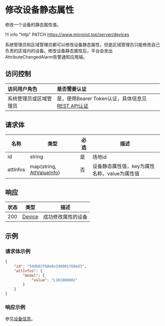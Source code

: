 # 修改设备静态属性

修改一个设备的静态属性值。

!!! info "http"
    PATCH https://www.microiot.top/server/devices

系统管理员和区域管理员都可以修改设备静态属性，但是区域管理员只能修改自己负责的区域内的设备。修改设备静态属性后，平台会发出AttributeChangedAlarm告警通知应用端。

## 访问控制

| 访问用户角色           | 是否需要认证                                 |
| :--------------------- | :------------------------------------------- |
| 系统管理员或区域管理员 | 是，使用Bearer Token认证，具体信息见[REST API认证](../api.md) |


## 请求体

| 名称     | 类型                                                         | 必选 | 描述                                         |
| -------- | ------------------------------------------------------------ | ---- | -------------------------------------------- |
| id       | string                                                       | 是   | 场地id                                       |
| attInfos | map(string, [AttValueInfo](../datatype/valueinfo.md#attvalueinfo)) | 否   | 设备静态属性值，key为属性名称，value为属性值 |


## 响应

| 状态 | 类型                          | 描述               |
| ---- | ----------------------------- | ------------------ |
| 200  | [Device](adddevice.md#device) | 成功修改属性的设备 |



## 示例

### 请求体示例

``` JSON
{
    "id": "5ddb83fb0e8e3d0001f60ed3",
    "attInfos": {
        "model": {
            "value": "L101000002"
        }
    }
}
```

### 响应示例

参见[设备信息](adddevice.md#_7)。

